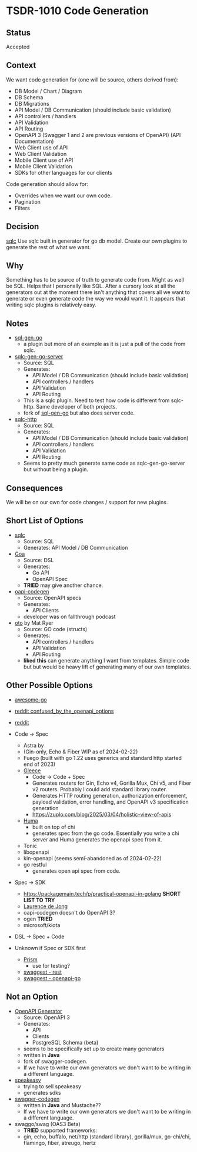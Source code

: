 # TSDR-1010 Code Generation

## Status

Accepted

## Context

We want code generation for (one will be source, others derived from):
- DB Model / Chart / Diagram
- DB Schema
- DB Migrations
- API Model / DB Communication (should include basic validation)
- API controllers / handlers
- API Validation
- API Routing
- OpenAPI 3 (Swagger 1 and 2 are previous versions of OpenAPI) (API Documentation)
- Web Client use of API
- Web Client Validation
- Mobile Client use of API
- Mobile Client Validation
- SDKs for other languages for our clients

Code generation should allow for:
- Overrides when we want our own code.
- Pagination
- Filters

## Decision

[sqlc](https://sqlc.dev/) Use sqlc built in generator for go db model. Create
our own plugins to generate the rest of what we want.

## Why

Something has to be source of truth to generate code from. Might as well be SQL.
Helps that I personally like SQL. After a cursory look at all the generators out
at the moment there isn't anything that covers all we want to generate or even
generate code the way we would want it. It appears that writing sqlc plugins is 
relatively easy.

## Notes

- [sql-gen-go](https://github.com/sqlc-dev/sqlc-gen-go)
  - a plugin but more of an example as it is just a pull of the code from sqlc.
- [sqlc-gen-go-server](https://github.com/walterwanderley/sqlc-gen-go-server/)
  - Source: SQL
  - Generates:
    - API Model / DB Communication (should include basic validation)
    - API controllers / handlers
    - API Validation
    - API Routing
  - This is a sqlc plugin. Need to test how code is different from sqlc-http. Same developer of both projects.
  - fork of [sql-gen-go](https://github.com/sqlc-dev/sqlc-gen-go) but also does
    server code.
- [sqlc-http](https://github.com/walterwanderley/sqlc-http)
  - Source: SQL
  - Generates:
    - API Model / DB Communication (should include basic validation)
    - API controllers / handlers
    - API Validation
    - API Routing
  - Seems to pretty much generate same code as sqlc-gen-go-server but without
    being a plugin.

## Consequences

We will be on our own for code changes / support for new plugins.

## Short List of Options

- [sqlc](https://sqlc.dev/)
  - Source: SQL
  - Generates: API Model / DB Communication
- [Goa](https://github.com/goadesign/goa)
  - Source: DSL
  - Generates:
    - Go API
    - OpenAPI Spec
  - **TRIED** may give another chance.
- [oapi-codegen](https://github.com/oapi-codegen/oapi-codegen)
  - Source: OpenAPI specs
  - Generates:
    - API Clients
  - developer was on fallthrough podcast
- [oto](https://github.com/pacedotdev/oto/tree/main/otohttp) by Mat Ryer 
  - Source: GO code (structs)
  - Generates:
    - API controllers / handlers
    - API Validation
    - API Routing
  - **liked this** can generate anything I want from templates. Simple code but
    but would be heavy lift of generating many of our own templates.

## Other Possible Options

- [awesome-go](https://github.com/avelino/awesome-go?tab=readme-ov-file#go-generate-tools)
- [reddit confused_by_the_openapi_options](https://www.reddit.com/r/golang/comments/1gmhz08/confused_by_the_openapi_options_for_go/)
- [reddit](https://www.reddit.com/r/golang/comments/1avsog1/go_openapi_codegen/)

- Code → Spec
  - Astra by
  - (Gin-only, Echo & Fiber WIP as of 2024-02-22)
  - Fuego (built with go 1.22 uses generics and standard http started end of 2023)
  - [Gleece](https://github.com/gopher-fleece/gleece)
    - Code -> Code + Spec
    - Generates routers for Gin, Echo v4, Gorilla Mux, Chi v5, and Fiber v2 routers. Probably I could add standard library router.
    - Generates HTTP routing generation, authorization enforcement, payload validation, error handling, and OpenAPI v3 specification generation
    - https://zuplo.com/blog/2025/03/04/holistic-view-of-apis
  - [Huma](https://huma.rocks/)
    - built on top of chi
    - generates spec from the go code. Essentially you write a chi server and
      Huma generates the openapi spec from it.
  - Tonic
  - libopenapi
  - kin-openapi (seems semi-abandoned as of 2024-02-22)
  - go restful
    - generates open api spec from code.
- Spec → SDK
  - https://packagemain.tech/p/practical-openapi-in-golang **SHORT LIST TO TRY**
  - [Laurence de Jong](https://ldej.nl/post/generating-go-from-openapi-3/)
  - oapi-codegen
    doesn't do OpenAPI 3?
  - ogen **TRIED**
  - microsoft/kiota
- DSL → Spec + Code
- Unknown if Spec or SDK first
  - [Prism](https://stoplight.io/open-source/prism)
    - use for testing?
  - [swaggest - rest](https://github.com/swaggest/rest)
  - [swaggest - openapi-go](https://github.com/swaggest/openapi-go)

## Not an Option

- [OpenAPI Generator](https://openapi-generator.tech/)
  - Source: OpenAPI 3
  - Generates:
    - API
    - Clients
    - PostgreSQL Schema (beta)
  - seems to be specifically set up to create many generators
  - written in **Java**
  - fork of swagger-codegen.
  - If we have to write our own generators we don't want to be writing in a different language.
- [speakeasy](https://www.speakeasy.com/docs/languages/golang/oss-comparison-go)
  - trying to sell speakeasy
  - generates sdks
- [swagger-codegen](https://github.com/swagger-api/swagger-codegen)
  - written in **Java** and Mustache??
  - If we have to write our own generators we don't want to be writing in a different language.
- swaggo/swag (OAS3 Beta)
  - **TRIED** supported frameworks:
  - gin, echo, buffalo, net/http (standard library), gorilla/mux, go-chi/chi,
    flamingo, fiber, atreugo, hertz

